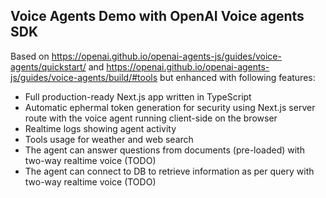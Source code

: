 ## Voice Agents Demo with OpenAI Voice agents SDK

Based on https://openai.github.io/openai-agents-js/guides/voice-agents/quickstart/ and https://openai.github.io/openai-agents-js/guides/voice-agents/build/#tools but enhanced with following features:
- Full production-ready Next.js app written in TypeScript
- Automatic ephermal token generation for security using Next.js server route with the voice agent running client-side on the browser
- Realtime logs showing agent activity
- Tools usage for weather and web search
- The agent can answer questions from documents (pre-loaded) with two-way realtime voice (TODO)
- The agent can connect to DB to retrieve information as per query with two-way realtime voice (TODO)
